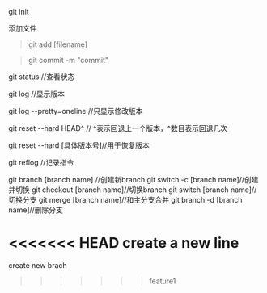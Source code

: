 git init

添加文件
 >git add [filename]

 >git commit -m "commit"

 git status //查看状态

 git log //显示版本

 git log --pretty=oneline //只显示修改版本

 git reset --hard HEAD^ // ^表示回退上一个版本，^数目表示回退几次

 git reset --hard [具体版本号]//用于恢复版本

 git reflog //记录指令

 git branch [branch name] //创建新branch
 git switch -c [branch name]//创建并切换
 git checkout [branch name]//切换branch
 git switch [branch name]//切换分支
 git merge [branch name]//和主分支合并
 git branch -d [branch name]//删除分支
 
<<<<<<< HEAD
 create a new line
=======
 create new brach
>>>>>>> feature1
